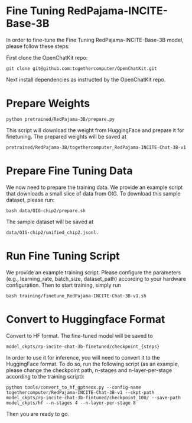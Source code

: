 # Fine Tuning RedPajama-INCITE-Base-3B

In order to fine-tune the Fine Tuning RedPajama-INCITE-Base-3B model, please follow these steps:

First clone the OpenChatKit repo:

```shell
git clone git@github.com:togethercomputer/OpenChatKit.git
```

Next install dependencies as instructed by the OpenChatKit repo.

# Prepare Weights

```shell
python pretrained/RedPajama-3B/prepare.py
```

This script will download the weight from HuggingFace and prepare it for finetuning. The prepared weights will be saved at 

```
pretrained/RedPajama-3B/togethercomputer_RedPajama-INCITE-Chat-3B-v1
```

# Prepare Fine Tuning Data

We now need to prepare the training data.  We provide an example script that downloads a small slice of data from OIG. 
To download this sample dataset, please run:
 
```
bash data/OIG-chip2/prepare.sh
````
 
The sample dataset will be saved at 

```
data/OIG-chip2/unified_chip2.jsonl.
```

# Run Fine Tuning Script

We provide an example training script.  Please configure the parameters (e.g., learning_rate, batch_size, dataset_path) according to your hardware configuration. 
Then to start training, simply run

```
bash training/finetune_RedPajama-INCITE-Chat-3B-v1.sh
```

# Convert to Huggingface Format

Convert to HF format. The fine-tuned model will be saved to 

```
model_ckpts/rp-incite-chat-3b-finetuned/checkpoint_{steps}
```

In order to use it for inference, you will need to convert it to the HuggingFace format. To do so, run the following script 
(as an example, please change the checkpoint path, n-stages and n-layer-per-stage according to the training script):

```
python tools/convert_to_hf_gptneox.py --config-name togethercomputer/RedPajama-INCITE-Chat-3B-v1 --ckpt-path model_ckpts/rp-incite-chat-3b-fintuned/checkpoint_100/ --save-path model_ckpts/hf --n-stages 4 --n-layer-per-stage 8
```

Then you are ready to go.
